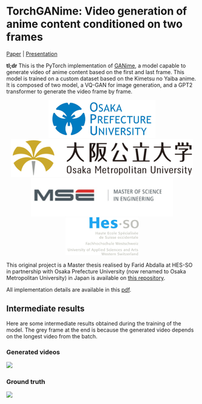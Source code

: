 # TorchGANime: Video generation of anime content conditioned on two frames

[Paper](./assets/GANime_paper.pdf) | [Presentation](https://docs.google.com/presentation/d/1KtN6-LmA6fbbY3wG6_Hz75HbOFL3J7vC/edit?usp=sharing&ouid=116500441313574364877&rtpof=true&sd=true)

**tl;dr** This is the PyTorch implementation of [GANime](https://github.com/Kurokabe/GANime), a model capable to generate video of anime content based on the first and last frame. This model is trained on a custom dataset based on the Kimetsu no Yaiba anime. It is composed of two model, a VQ-GAN for image generation, and a GPT2 transformer to generate the video frame by frame.

<p align="center">
    <img src=./assets/opu.jpg height="100" />
    <img src=./assets/omu.png height="100" />
    <img src=./assets/mse.png height="100" />
    <img src=./assets/hes-so.jpg height="100" />
</p>

This original project is a Master thesis realised by Farid Abdalla at HES-SO in partnership with Osaka Prefecture University (now renamed to Osaka Metropolitan University) in Japan  is available on [this repository](https://github.com/Kurokabe/GANime).

All implementation details are available in this [pdf](./assets/GANime_paper.pdf).

## Intermediate results
Here are some intermediate results obtained during the training of the model. The grey frame at the end is because the generated video depends on the longest video from the batch.

### Generated videos
![](./assets/results/tmp_generated.gif)

### Ground truth
![](./assets/results/tmp_real.gif)